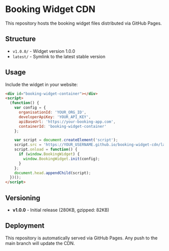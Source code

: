 # Booking Widget CDN

This repository hosts the booking widget files distributed via GitHub Pages.

## Structure

- `v1.0.0/` - Widget version 1.0.0
- `latest/` - Symlink to the latest stable version

## Usage

Include the widget in your website:

```html
<div id="booking-widget-container"></div>
<script>
  (function() {
    var config = {
      organisationId: 'YOUR_ORG_ID',
      developerApiKey: 'YOUR_API_KEY',
      apiBaseUrl: 'https://your-booking-app.com',
      containerId: 'booking-widget-container'
    };

    var script = document.createElement('script');
    script.src = 'https://YOUR_USERNAME.github.io/booking-widget-cdn/latest/booking-widget.js';
    script.onload = function() {
      if (window.BookingWidget) {
        window.BookingWidget.init(config);
      }
    };
    document.head.appendChild(script);
  })();
</script>
```

## Versioning

- **v1.0.0** - Initial release (280KB, gzipped: 82KB)

## Deployment

This repository is automatically served via GitHub Pages. Any push to the main branch will update the CDN.
